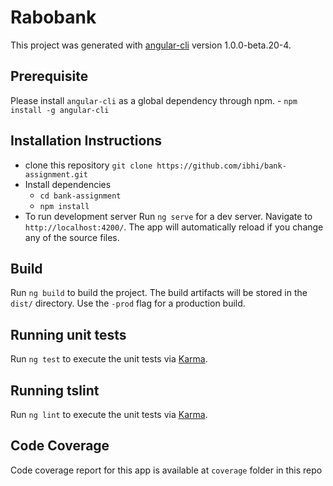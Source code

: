 # Rabobank

This project was generated with [angular-cli](https://github.com/angular/angular-cli) version 1.0.0-beta.20-4.

## Prerequisite

Please install `angular-cli` as a global dependency through npm.
    - `npm install -g angular-cli`

## Installation Instructions

* clone this repository
    `git clone https://github.com/ibhi/bank-assignment.git`
* Install dependencies
    - `cd bank-assignment`
    - `npm install`
* To run development server
    Run `ng serve` for a dev server. Navigate to `http://localhost:4200/`. The app will automatically reload if you change any of the source files.

## Build

Run `ng build` to build the project. The build artifacts will be stored in the `dist/` directory. Use the `-prod` flag for a production build.

## Running unit tests

Run `ng test` to execute the unit tests via [Karma](https://karma-runner.github.io).

## Running tslint

Run `ng lint` to execute the unit tests via [Karma](https://karma-runner.github.io).

## Code Coverage

Code coverage report for this app is available at `coverage` folder in this repo
